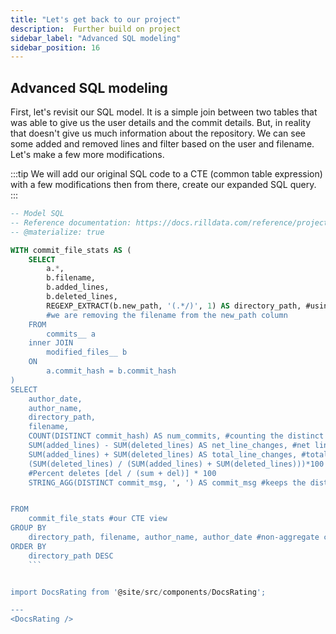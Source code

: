 ```yaml
---
title: "Let's get back to our project"
description:  Further build on project
sidebar_label: "Advanced SQL modeling"
sidebar_position: 16
---
```

## Advanced SQL modeling

First, let's revisit our SQL model.
It is a simple join between two tables that was able to give us the user details and the commit details. But, in reality that doesn't give us much information about the repository. We can see some added and removed lines and filter based on the user and filename. Let's make a few more modifications.

:::tip
    We will add our original SQL code to a CTE (common table expression) with a few modifications then from there, create our expanded SQL query. 
:::



```SQL
-- Model SQL
-- Reference documentation: https://docs.rilldata.com/reference/project-files/models
-- @materialize: true

WITH commit_file_stats AS (
    SELECT
        a.*,
        b.filename,
        b.added_lines,
        b.deleted_lines,
        REGEXP_EXTRACT(b.new_path, '(.*/)', 1) AS directory_path, #using DuckDB's function REGEXP_EXTRACT, 
        #we are removing the filename from the new_path column
    FROM
        commits__ a
    inner JOIN
        modified_files__ b
    ON
        a.commit_hash = b.commit_hash
)
SELECT
    author_date,
    author_name,
    directory_path,
    filename,
    COUNT(DISTINCT commit_hash) AS num_commits, #counting the distinct number of commits 
    SUM(added_lines) - SUM(deleted_lines) AS net_line_changes, #net line changes
    SUM(added_lines) + SUM(deleted_lines) AS total_line_changes, #total line changes
    (SUM(deleted_lines) / (SUM(added_lines) + SUM(deleted_lines)))*100 as CodeDeletePercent, 
    #Percent deletes [del / (sum + del)] * 100
    STRING_AGG(DISTINCT commit_msg, ', ') AS commit_msg #keeps the distinct commit_msg


FROM
    commit_file_stats #our CTE view
GROUP BY
    directory_path, filename, author_name, author_date #non-aggregate columns, need to be in group by
ORDER BY
    directory_path DESC 
    ```


import DocsRating from '@site/src/components/DocsRating';

---
<DocsRating />